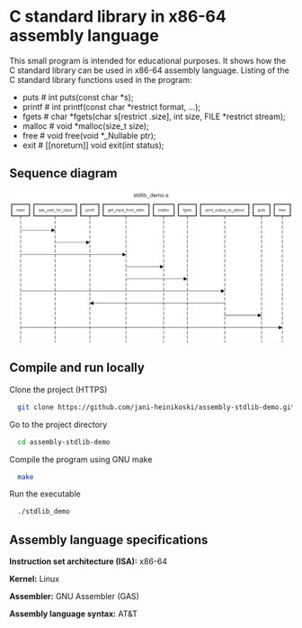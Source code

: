 
# C standard library in x86-64 assembly language

This small program is intended for educational purposes. It shows how the C standard library can be used in x86-64 assembly language. Listing of the C standard library functions used in the program:

- puts # int puts(const char *s);
- printf # int printf(const char *restrict format, ...);
- fgets # char *fgets(char s[restrict .size], int size, FILE *restrict stream);
- malloc # void *malloc(size_t size);
- free # void free(void *_Nullable ptr);
- exit # [[noreturn]] void exit(int status);




## Sequence diagram

![Program execution sequence diagram](https://github.com/jani-heinikoski/assembly-stdlib-demo/blob/main/docs/sequencediagram.png)


## Compile and run locally

Clone the project (HTTPS)

```bash
  git clone https://github.com/jani-heinikoski/assembly-stdlib-demo.git
```

Go to the project directory

```bash
  cd assembly-stdlib-demo
```

Compile the program using GNU make

```bash
  make
```

Run the executable

```bash
  ./stdlib_demo
```

## Assembly language specifications

**Instruction set architecture (ISA):** x86-64

**Kernel:** Linux

**Assembler:** GNU Assembler (GAS)

**Assembly language syntax:** AT&T
